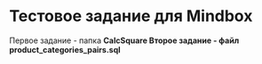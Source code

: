 <h1>Тестовое задание для Mindbox</h1>

Первое задание - папка <b>CalcSquare<b>
Второе задание - файл <b>product_categories_pairs.sql</b> 
